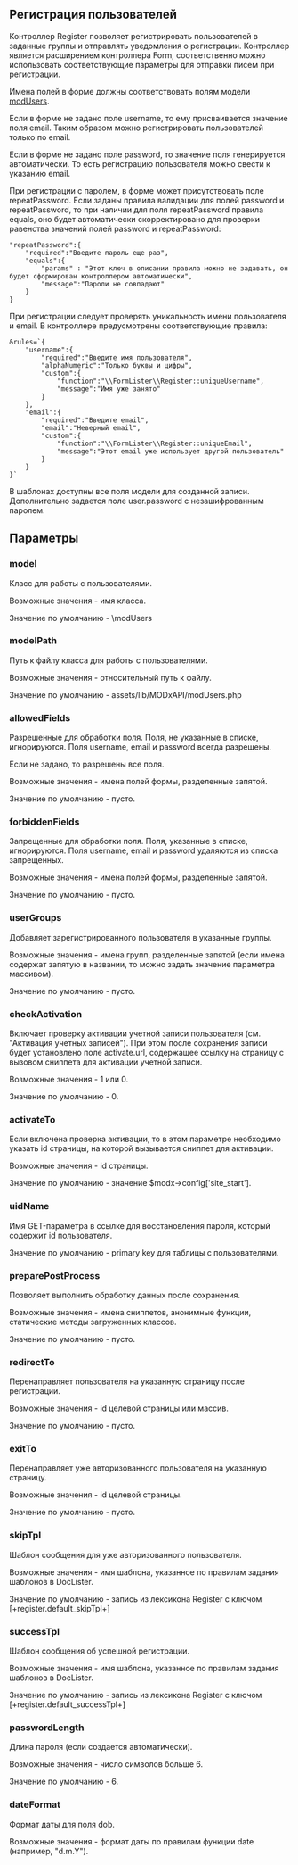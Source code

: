 ## Регистрация пользователей

Контроллер Register позволяет регистрировать пользователей в заданные группы и отправлять уведомления о регистрации. Контроллер является расширением контроллера Form, соответственно можно использовать соответствующие параметры для отправки писем при регистрации.

Имена полей в форме должны соответствовать полям модели [modUsers](http://docs.evolution-cms.com/Extras/Snippets/DocLister/MODxAPI).

Если в форме не задано поле username, то ему присваивается значение поля email. Таким образом можно регистрировать пользователей только по email.

Если в форме не задано поле password, то значение поля генерируется автоматически. То есть регистрацию пользователя можно свести к указанию email.

При регистрации с паролем, в форме может присутствовать поле repeatPassword. Если заданы правила валидации для полей password и repeatPassword, то при наличии для поля repeatPassword правила equals, оно будет автоматически скорректировано для проверки равенства значений полей password и repeatPassword:
```
"repeatPassword":{
    "required":"Введите пароль еще раз",
    "equals":{
        "params" : "Этот ключ в описании правила можно не задавать, он будет сформирован контроллером автоматически",
        "message":"Пароли не совпадают"
    }
}
```

При регистрации следует проверять уникальность имени пользователя и email. В контроллере предусмотрены соответствующие правила:
```
&rules=`{
    "username":{
        "required":"Введите имя пользователя",
        "alphaNumeric":"Только буквы и цифры",
        "custom":{
            "function":"\\FormLister\\Register::uniqueUsername",
            "message":"Имя уже занято"
        }
    },
    "email":{
        "required":"Введите email",
        "email":"Неверный email",
        "custom":{
            "function":"\\FormLister\\Register::uniqueEmail",
            "message":"Этот email уже использует другой пользователь"
        }
    }
}`
```
В шаблонах доступны все поля модели для созданной записи. Дополнительно задается поле user.password с незашифрованным паролем. 

## Параметры
### model
Класс для работы с пользователями.

Возможные значения - имя класса.

Значение по умолчанию - \modUsers

### modelPath
Путь к файлу класса для работы с пользователями.

Возможные значения - относительный путь к файлу.

Значение по умолчанию - assets/lib/MODxAPI/modUsers.php

### allowedFields
Разрешенные для обработки поля. Поля, не указанные в списке, игнорируются. Поля username, email и password всегда разрешены.

Если не задано, то разрешены все поля.

Возможные значения - имена полей формы, разделенные запятой. 

Значение по умолчанию - пусто.

### forbiddenFields
Запрещенные для обработки поля. Поля, указанные в списке, игнорируются. Поля username, email и password удаляются из списка запрещенных.

Возможные значения - имена полей формы, разделенные запятой. 

Значение по умолчанию - пусто.

### userGroups
Добавляет зарегистрированного пользователя в указанные группы.

Возможные значения - имена групп, разделенные запятой (если имена содержат запятую в названии, то можно задать значение параметра массивом).

Значение по умолчанию - пусто.

### checkActivation
Включает проверку активации учетной записи пользователя (см. "Активация учетных записей"). При этом после сохранения записи будет установлено поле activate.url, содержащее ссылку на страницу с вызовом сниппета для активации учетной записи.  

Возможные значения - 1 или 0.

Значение по умолчанию - 0.

### activateTo
Если включена проверка активации, то в этом параметре необходимо указать id страницы, на которой вызывается сниппет для активации.

Возможные значения - id страницы.

Значение по умолчанию - значение $modx->config['site_start'].

### uidName
Имя GET-параметра в ссылке для восстановления пароля, который содержит id пользователя.

Значение по умолчанию - primary key для таблицы с пользователями.

### preparePostProcess
Позволяет выполнить обработку данных после сохранения.

Возможные значения - имена сниппетов, анонимные функции, статические методы загруженных классов.

Значение по умолчанию - пусто.

### redirectTo
Перенаправляет пользователя на указанную страницу после регистрации.

Возможные значения - id целевой страницы или массив.

Значение по умолчанию - пусто.

### exitTo
Перенаправляет уже авторизованного пользователя на указанную страницу.

Возможные значения - id целевой страницы.

Значение по умолчанию - пусто.

### skipTpl
Шаблон сообщения для уже авторизованного пользователя.

Возможные значения - имя шаблона, указанное по правилам задания шаблонов в DocLister.

Значение по умолчанию - запись из лексикона Register с ключом [+register.default_skipTpl+]

### successTpl
Шаблон сообщения об успешной регистрации. 

Возможные значения - имя шаблона, указанное по правилам задания шаблонов в DocLister.

Значение по умолчанию - запись из лексикона Register с ключом [+register.default_successTpl+]

### passwordLength
Длина пароля (если создается автоматически).

Возможные значения - число символов больше 6.

Значение по умолчанию - 6.

### dateFormat
Формат даты для поля dob.

Возможные значения - формат даты по правилам функции date (например, "d.m.Y").
